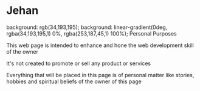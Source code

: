 # Jehan
<html>
  background: rgb(34,193,195);
  background: linear-gradient(0deg, rgba(34,193,195,1) 0%, rgba(253,187,45,1) 100%);
  <head>Personal Purposes</head>
  <p>This web page is intended to enhance and hone the web development skill of the owner</p>
  <p>It's not created to promote or sell any product or services</p>
  <p>Everything that will be placed in this page is of personal matter like stories, hobbies and spiritual beliefs of the owner of this page</p>
</html>

